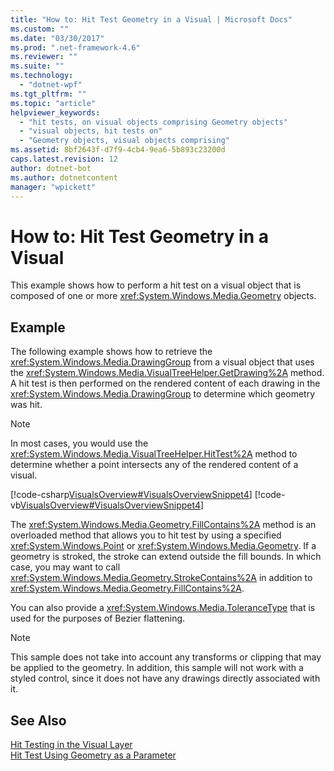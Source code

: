 ```yaml
---
title: "How to: Hit Test Geometry in a Visual | Microsoft Docs"
ms.custom: ""
ms.date: "03/30/2017"
ms.prod: ".net-framework-4.6"
ms.reviewer: ""
ms.suite: ""
ms.technology: 
  - "dotnet-wpf"
ms.tgt_pltfrm: ""
ms.topic: "article"
helpviewer_keywords: 
  - "hit tests, on visual objects comprising Geometry objects"
  - "visual objects, hit tests on"
  - "Geometry objects, visual objects comprising"
ms.assetid: 8bf2643f-d7f9-4cb4-9ea6-5b893c23200d
caps.latest.revision: 12
author: dotnet-bot
ms.author: dotnetcontent
manager: "wpickett"
---
```

# How to: Hit Test Geometry in a Visual
This example shows how to perform a hit test on a visual object that is composed of one or more <xref:System.Windows.Media.Geometry> objects.  
  
## Example  
 The following example shows how to retrieve the <xref:System.Windows.Media.DrawingGroup> from a visual object that uses the <xref:System.Windows.Media.VisualTreeHelper.GetDrawing%2A> method. A hit test is then performed on the rendered content of each drawing in the <xref:System.Windows.Media.DrawingGroup> to determine which geometry was hit.  
  
> [!NOTE]
>  In most cases, you would use the <xref:System.Windows.Media.VisualTreeHelper.HitTest%2A> method to determine whether a point intersects any of the rendered content of a visual.  
  
 [!code-csharp[VisualsOverview#VisualsOverviewSnippet4](../../../../samples/snippets/csharp/VS_Snippets_Wpf/VisualsOverview/CSharp/Window1.xaml.cs#visualsoverviewsnippet4)]
 [!code-vb[VisualsOverview#VisualsOverviewSnippet4](../../../../samples/snippets/visualbasic/VS_Snippets_Wpf/VisualsOverview/visualbasic/window1.xaml.vb#visualsoverviewsnippet4)]  
  
 The <xref:System.Windows.Media.Geometry.FillContains%2A> method is an overloaded method that allows you to hit test by using a specified <xref:System.Windows.Point> or <xref:System.Windows.Media.Geometry>. If a geometry is stroked, the stroke can extend outside the fill bounds. In which case, you may want to call <xref:System.Windows.Media.Geometry.StrokeContains%2A> in addition to <xref:System.Windows.Media.Geometry.FillContains%2A>.  
  
 You can also provide a <xref:System.Windows.Media.ToleranceType> that is used for the purposes of Bezier flattening.  
  
> [!NOTE]
>  This sample does not take into account any transforms or clipping that may be applied to the geometry. In addition, this sample will not work with a styled control, since it does not have any drawings directly associated with it.  
  
## See Also  
 [Hit Testing in the Visual Layer](../../../../docs/framework/wpf/graphics-multimedia/hit-testing-in-the-visual-layer.md)   
 [Hit Test Using Geometry as a Parameter](../../../../docs/framework/wpf/graphics-multimedia/how-to-hit-test-using-geometry-as-a-parameter.md)
